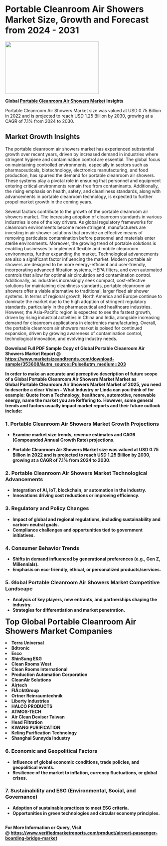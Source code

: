 <H1>Portable Cleanroom Air Showers Market Size, Growth and Forecast from 2024 - 2031</H1><img class="aligncenter size-medium wp-image-584254" src="https://thirdeyenews.in/wp-content/uploads/2024/09/Global-Market-Research-300x168.jpeg" alt="" width="300" height="168" /><p><strong>Global&nbsp;<a href="https://www.marketsizeandtrends.com/download-sample/353608/&amp;utm_source=Pulse&amp;utm_medium=203">Portable Cleanroom Air Showers Market</a> Insights</strong></p><p>Portable Cleanroom Air Showers Market size was valued at USD 0.75 Billion in 2022 and is projected to reach USD 1.25 Billion by 2030, growing at a CAGR of 7.1% from 2024 to 2030.</p><p><h2>Market Growth Insights</h2> <p>The portable cleanroom air showers market has experienced substantial growth over recent years, driven by increased demand in industries where stringent hygiene and contamination control are essential. The global focus on maintaining controlled environments, especially in sectors such as pharmaceuticals, biotechnology, electronics manufacturing, and food production, has spurred the demand for portable cleanroom air showers. These systems play a pivotal role in ensuring that personnel and equipment entering critical environments remain free from contaminants. Additionally, the rising emphasis on health, safety, and cleanliness standards, along with advancements in portable cleanroom technology, is expected to further propel market growth in the coming years.</p> <p><strong></strong></p> <p>Several factors contribute to the growth of the portable cleanroom air showers market. The increasing adoption of cleanroom standards in various industries is one of the key drivers. As global regulatory frameworks for cleanroom environments become more stringent, manufacturers are investing in air shower solutions that provide an effective means of removing particulate contamination before personnel and materials enter sterile environments. Moreover, the growing trend of portable solutions is enabling businesses to implement flexible and mobile cleanroom environments, further expanding the market. Technological advancements are also a significant factor influencing the market. Modern portable air showers are designed to be more energy-efficient and user-friendly, incorporating advanced filtration systems, HEPA filters, and even automated controls that allow for optimal air circulation and contamination control. Additionally, as industries increasingly seek compact, cost-effective solutions for maintaining cleanliness standards, portable cleanroom air showers offer a viable alternative to traditional, larger fixed air shower systems. In terms of regional growth, North America and Europe continue to dominate the market due to the high adoption of stringent regulatory standards, particularly in the pharmaceutical and healthcare industries. However, the Asia-Pacific region is expected to see the fastest growth, driven by rising industrial activities in China and India, alongside increasing demand for cleanroom applications in electronics manufacturing. Overall, the portable cleanroom air showers market is poised for continued expansion, driven by growing awareness of contamination control, technological innovation, and evolving industry needs.</p> <p><strong></p><p><span class=""><strong>Download Full PDF Sample Copy of Global Portable Cleanroom Air Showers Market Report</strong> @ <a href="https://www.marketsizeandtrends.com/download-sample/353608/&amp;utm_source=Pulse&amp;utm_medium=203" target="_blank">https://www.marketsizeandtrends.com/download-sample/353608/&amp;utm_source=Pulse&amp;utm_medium=203</a></span></p><p>In order to make an accurate and perceptive description of future scope of a Global&nbsp;Portable Cleanroom Air Showers Market Market as Global&nbsp;Portable Cleanroom Air Showers Market Market of 2025, you need to describe a clear Vision &ndash; What Industry or Linda can you think of for example: Quote from a Technology, healthcare, automotive, renewable energy, name the market you are Reffering to. However, some general trends and factors usually impact market reports and their future outlook include:</p><h3>1.&nbsp;<strong>Portable Cleanroom Air Showers Market Growth Projections</strong></h3><ul><li>Examine market size trends, revenue estimates and CAGR (Compounded Annual Growth Rate) projections.</li><li><p>Portable Cleanroom Air Showers Market size was valued at USD 0.75 Billion in 2022 and is projected to reach USD 1.25 Billion by 2030, growing at a CAGR of 7.1% from 2024 to 2030.</p></li></ul><h3>2.&nbsp;<strong>Portable Cleanroom Air Showers Market Technological Advancements</strong></h3><ul><li>Integration of AI, IoT, blockchain, or automation in the industry.</li><li>Innovations driving cost reductions or improving efficiency.</li></ul><h3>3.&nbsp;<strong>Regulatory and Policy Changes</strong></h3><ul><li>Impact of global and regional regulations, including sustainability and carbon-neutral goals.</li><li>Compliance challenges and opportunities tied to government initiatives.</li></ul><h3>4.&nbsp;<strong>Consumer Behavior Trends</strong></h3><ul><li>Shifts in demand influenced by generational preferences (e.g., Gen Z, Millennials).</li><li>Emphasis on eco-friendly, ethical, or personalized products/services.</li></ul><h3>5.&nbsp;<strong>Global Portable Cleanroom Air Showers Market Competitive Landscape</strong></h3><ul><li>Analysis of key players, new entrants, and partnerships shaping the industry.</li><li>Strategies for differentiation and market penetration.</li></ul><p data-pm-slice="1 1 []"><span style="color: inherit; font-family: inherit; font-size: 25px;">Top Global Portable Cleanroom Air Showers Market Companies</span></p><div class="" data-test-id=""><p><li>Terra Universal</li><li> Bdtronic</li><li> Esco</li><li> ShinSung E&G</li><li> Clean Rooms West</li><li> Clean Rooms International</li><li> Production Automation Corporation</li><li> CleanAir Solutions</li><li> Airtech</li><li> FlÃ¤ktGroup</li><li> Ortner Reinraumtechnik</li><li> Liberty Industries</li><li> HALCO PRODUCTS</li><li> ATMOS-TECH</li><li> Air Clean Deviser Taiwan</li><li> Head Filtration</li><li> KWANG PURIFICATION</li><li> Keling Purification Technology</li><li> Shanghai Sunnyda Industry</li></p></div><h3>6.&nbsp;<strong>Economic and Geopolitical Factors</strong></h3><ul><li>Influence of global economic conditions, trade policies, and geopolitical events.</li><li>Resilience of the market to inflation, currency fluctuations, or global crises.</li></ul><h3>7.&nbsp;<strong>Sustainability and ESG (Environmental, Social, and Governance)</strong></h3><ul><li>Adoption of sustainable practices to meet ESG criteria.</li><li>Opportunities in green technologies and circular economy principles.</li></ul><h2><strong style="font-size: 14px;">For More Information or Query, Visit @&nbsp;</strong><a style="background-color: #ffffff; font-size: 14px;" href="https://www.marketsizeandtrends.com/report/portable-cleanroom-air-showers-market/" target="_blank">https://www.verifiedmarketreports.com/product/airport-passenger-boarding-bridge-market</a></h2>
